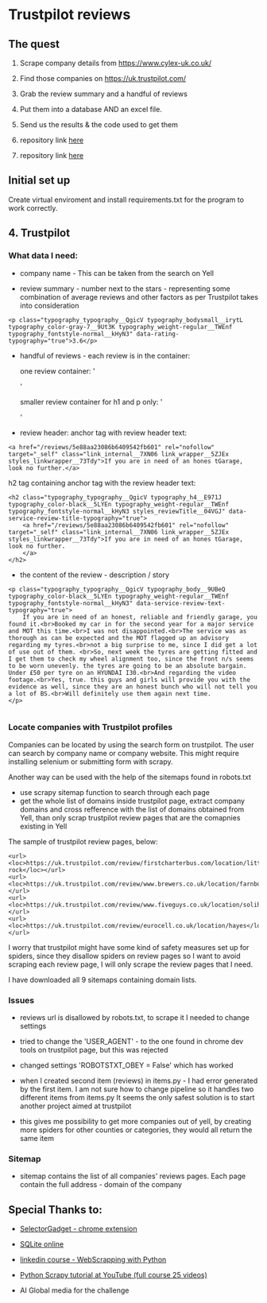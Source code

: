 # Trustpilot reviews

## The quest

1. Scrape company details from https://www.cylex-uk.co.uk/
2. Find those companies on https://uk.trustpilot.com/
3. Grab the review summary and a handful of reviews
4. Put them into a database AND an excel file.
5. Send us the results & the code used to get them

1. repository link [here](https://github.com/JoGorska/find-company)
2. repository link [here](https://github.com/JoGorska/trustpilot-reviews)


## Initial set up

Create virtual enviroment and install requirements.txt for the program to work correctly.

## 4. Trustpilot

### What data I need:

- company name - This can be taken from the search on Yell

- review summary - number next to the stars - representing some combination of average reviews and other factors as per Trustpilot takes into consideration

```
<p class="typography_typography__QgicV typography_bodysmall__irytL typography_color-gray-7__9Ut3K typography_weight-regular__TWEnf typography_fontstyle-normal__kHyN3" data-rating-typography="true">3.6</p>
```

- handful of reviews - each review is in the container:

    one review container: '<section class="styles_reviewContentwrapper__zH_9M">'

    smaller review container for h1 and p only: '<div class="styles_reviewContent__0Q2Tg" aria-hidden="false" data-review-content="true">'

- review header:
anchor tag with review header text:
```
<a href="/reviews/5e88aa23086b6409542fb601" rel="nofollow" target="_self" class="link_internal__7XN06 link_wrapper__5ZJEx styles_linkwrapper__73Tdy">If you are in need of an hones tGarage, look no further.</a>
```

h2 tag containing anchor tag with the review header text:
```
<h2 class="typography_typography__QgicV typography_h4__E971J typography_color-black__5LYEn typography_weight-regular__TWEnf typography_fontstyle-normal__kHyN3 styles_reviewTitle__04VGJ" data-service-review-title-typography="true">
    <a href="/reviews/5e88aa23086b6409542fb601" rel="nofollow" target="_self" class="link_internal__7XN06 link_wrapper__5ZJEx styles_linkwrapper__73Tdy">If you are in need of an hones tGarage, look no further.
    </a>
</h2>
```
- the content of the review - description / story

```
<p class="typography_typography__QgicV typography_body__9UBeQ typography_color-black__5LYEn typography_weight-regular__TWEnf typography_fontstyle-normal__kHyN3" data-service-review-text-typography="true">
    If you are in need of an honest, reliable and friendly garage, you found it.<br>Booked my car in for the second year for a major service and MOT this time.<br>I was not disappointed.<br>The service was as thorough as can be expected and the MOT flagged up an advisory regarding my tyres.<br>not a big surprise to me, since I did get a lot of use out of them. <br>So, next week the tyres are getting fitted and I get them to check my wheel alignment too, since the front n/s seems to be worn unevenly. the tyres are going to be an absolute bargain. Under £50 per tyre on an HYUNDAI I30.<br>And regarding the video footage.<br>Yes, true. this guys and girls will provide you with the evidence as well, since they are an honest bunch who will not tell you a lot of BS.<br>Will definitely use them again next time.
</p>
   
```
### Locate companies with Trustpilot profiles

Companies can be located by using the search form on trustpilot. The user can search by company name or company website. This might require installing selenium or submitting form with scrapy.

Another way can be used with the help of the sitemaps found in robots.txt

- use scrapy sitemap function to search through each page
- get the whole list of domains inside trustpilot page, extract company domains and cross refference with the list of domains obtained from Yell, than only scrap trustpilot review pages that are the comapnies existing in Yell

The sample of trustpilot review pages, below:

```
<url><loc>https://uk.trustpilot.com/review/firstcharterbus.com/location/little-rock</loc></url>
<url><loc>https://uk.trustpilot.com/review/www.brewers.co.uk/location/farnborough</loc></url>
<url><loc>https://uk.trustpilot.com/review/www.fiveguys.co.uk/location/solihull</loc></url>
<url><loc>https://uk.trustpilot.com/review/eurocell.co.uk/location/hayes</loc></url>
```

I worry that trustpilot might have some kind of safety measures set up for spiders, since they disallow spiders on review pages so I want to avoid scraping each review page, I will only scrape the review pages that I need.

I have downloaded all 9 sitemaps containing domain lists.

### Issues
- reviews url is disallowed by robots.txt, to scrape it I needed to change settings 

- tried to change the 'USER_AGENT' - to the one found in chrome dev tools on trustpilot page, but this was rejected

- changed settings 'ROBOTSTXT_OBEY = False' which has worked

- when I created second item (reviews) in items.py - I had error generated by the first item. I am not sure how to change pipeline so it handles two different items from items.py It seems the only safest solution is to start another project aimed at trustpilot

- this gives me possibility to get more companies out of yell, by creating more spiders for other counties or categories, they would all return the same item


### Sitemap

- sitemap contains the list of all companies' reviews pages. Each page contain the full address - domain of the company

## Special Thanks to:

- [SelectorGadget - chrome extension](https://chrome.google.com/webstore/detail/selectorgadget/mhjhnkcfbdhnjickkkdbjoemdmbfginb/related?hl=en)

- [SQLite online](https://sqliteonline.com/) 

- [linkedin course  - WebScrapping with Python](https://www.linkedin.com/feed/update/urn:li:activity:6897559949699088384/)

- [Python Scrapy tutorial at YouTube (full course 25 videos)](https://youtu.be/ve_0h4Y8nuI)

- AI Global media for the challenge